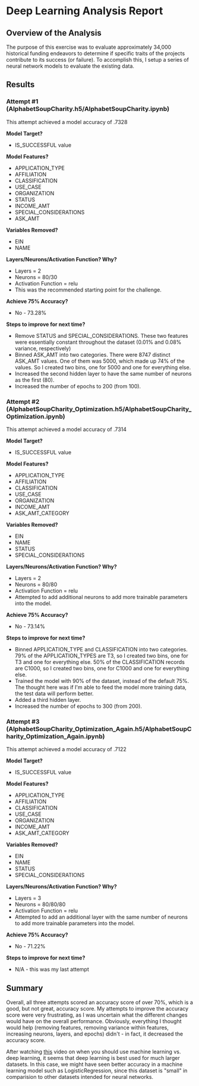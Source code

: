 # Deep Learning Analysis Report

## Overview of the Analysis

The purpose of this exercise was to evaluate approximately 34,000 historical funding endeavors to determine if specific traits of the projects contribute to its success (or failure).  To accomplish this, I setup a series of neural network models to evaluate the existing data.

## Results

### Attempt #1 (AlphabetSoupCharity.h5/AlphabetSoupCharity.ipynb)

This attempt achieved a model accuracy of .7328

**Model Target?**
* IS_SUCCESSFUL value

**Model Features?**
* APPLICATION_TYPE
* AFFILIATION
* CLASSIFICATION
* USE_CASE
* ORGANIZATION
* STATUS
* INCOME_AMT
* SPECIAL_CONSIDERATIONS
* ASK_AMT

**Variables Removed?**
* EIN
* NAME

**Layers/Neurons/Activation Function? Why?**
* Layers = 2
* Neurons = 80/30
* Activation Function = relu
* This was the recommended starting point for the challenge.

**Achieve 75% Accuracy?**
* No - 73.28%

**Steps to improve for next time?**
* Remove STATUS and SPECIAL_CONSIDERATIONS.  These two features were essentially constant throughout the dataset (0.01% and 0.08% variance, respectively)
* Binned ASK_AMT into two categories.  There were 8747 distinct ASK_AMT values.  One of them was 5000, which made up 74% of the values.  So I created two bins, one for 5000 and one for everything else.
* Increased the second hidden layer to have the same number of neurons as the first (80).
* Increased the number of epochs to 200 (from 100).

### Attempt #2 (AlphabetSoupCharity_Optimization.h5/AlphabetSoupCharity_Optimization.ipynb)

This attempt achieved a model accuracy of .7314

**Model Target?**
* IS_SUCCESSFUL value

**Model Features?**
* APPLICATION_TYPE
* AFFILIATION
* CLASSIFICATION
* USE_CASE
* ORGANIZATION
* INCOME_AMT
* ASK_AMT_CATEGORY

**Variables Removed?**
* EIN
* NAME
* STATUS
* SPECIAL_CONSIDERATIONS

**Layers/Neurons/Activation Function? Why?**
* Layers = 2
* Neurons = 80/80
* Activation Function = relu
* Attempted to add additional neurons to add more trainable parameters into the model.

**Achieve 75% Accuracy?**
* No - 73.14%

**Steps to improve for next time?**
* Binned APPLICATION_TYPE and CLASSIFICATION into two categories.  79% of the APPLICATION_TYPES are T3, so I created two bins, one for T3 and one for everything else.  50% of the CLASSIFICATION records are C1000, so I created two bins, one for C1000 and one for everything else.
* Trained the model with 90% of the dataset, instead of the default 75%.  The thought here was if I'm able to feed the model more training data, the test data will perform better.
* Added a third hidden layer.
* Increased the number of epochs to 300 (from 200).

### Attempt #3 (AlphabetSoupCharity_Optimization_Again.h5/AlphabetSoupCharity_Optimization_Again.ipynb)

This attempt achieved a model accuracy of .7122

**Model Target?**
* IS_SUCCESSFUL value

**Model Features?**
* APPLICATION_TYPE
* AFFILIATION
* CLASSIFICATION
* USE_CASE
* ORGANIZATION
* INCOME_AMT
* ASK_AMT_CATEGORY

**Variables Removed?**
* EIN
* NAME
* STATUS
* SPECIAL_CONSIDERATIONS

**Layers/Neurons/Activation Function? Why?**
* Layers = 3
* Neurons = 80/80/80
* Activation Function = relu
* Attempted to add an additional layer with the same number of neurons to add more trainable parameters into the model.

**Achieve 75% Accuracy?**
* No - 71.22%

**Steps to improve for next time?**
* N/A - this was my last attempt

## Summary

Overall, all three attempts scored an accuracy score of over 70%, which is a good, but not great, accuracy score.  My attempts to improve the accuracy score were very frustrating, as I was uncertain what the different changes would have on the overall performance.  Obviously, everything I thought would help (removing features, removing variance within features, increasing neurons, layers, and epochs) didn't - in fact, it decreased the accuracy score.

After watching [this](https://www.mathworks.com/videos/introduction-to-deep-learning-machine-learning-vs-deep-learning-1489503513018.html?gclid=EAIaIQobChMIhOWywvORgwMVKszCBB1z2gM0EAAYASAAEgKag_D_BwE&ef_id=EAIaIQobChMIhOWywvORgwMVKszCBB1z2gM0EAAYASAAEgKag_D_BwE:G:s&s_kwcid=AL!8664!3!591940647971!p!!g!!machine%20learning%20vs%20neural%20networks&s_eid=psn_68899282265&q=machine+learning+vs+neural+networks&gad_source=1) video on when you should use machine learning vs. deep learning, it seems that deep learning is best used for much larger datasets.  In this case, we might have seen better accuracy in a machine learning model such as LogisticRegression, since this dataset is "small" in comparision to other datasets intended for neural networks.
